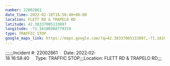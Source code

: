 ```yaml
---
number: 22002861
date_time: 2022-02-18T16:58:40+00:00
location: FLETT RD & TRAPELO RD
latitude: 42.38337005133897
longitude: -71.18106988779319
type: TRAFFIC STOP
google_maps_link: https://maps.google.com/?q=42.38337005133897,-71.18106988779319
---
```


;;;;;;Incident #: 22002861     Date: 2022‐02‐18 16:58:40     Type: TRAFFIC STOP;;;Location: FLETT RD & TRAPELO RD;;;
